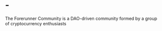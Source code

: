 # -
The Forerunner Community is a DAO-driven community formed by a group of cryptocurrency enthusiasts
